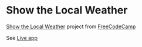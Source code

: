 # Show the Local Weather

[Show the Local Weather](https://www.freecodecamp.com/challenges/show-the-local-weather) project from [FreeCodeCamp](https://www.freecodecamp.com/challenges/show-the-local-weather)

See [Live app](http://codepen.io/marcusmonteiro/full/BLXzvO/)
